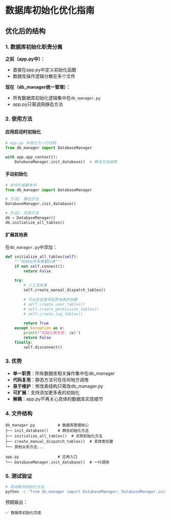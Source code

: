 # 数据库初始化优化指南

## 优化后的结构

### 1. 数据库初始化职责分离

**之前（app.py中）：**
- 直接在app.py中定义初始化函数
- 数据库操作逻辑分散在多个文件

**现在（db_manager统一管理）：**
- 所有数据库初始化逻辑集中在`db_manager.py`
- app.py只需调用静态方法

### 2. 使用方法

#### 应用启动时初始化
```python
# app.py 中简化为一行代码
from db_manager import DatabaseManager

with app.app_context():
    DatabaseManager.init_database()  # 静态方法调用
```

#### 手动初始化
```python
# 命令行或脚本中
from db_manager import DatabaseManager

# 方法1：静态方法
DatabaseManager.init_database()

# 方法2：实例方法
db = DatabaseManager()
db.initialize_all_tables()
```

#### 扩展其他表
在`db_manager.py`中添加：
```python
def initialize_all_tables(self):
    """初始化所有需要的表"""
    if not self.connect():
        return False
    
    try:
        # 人工派车表
        self.create_manual_dispatch_tables()
        
        # 可以在这里添加其他表的创建
        # self.create_user_tables()
        # self.create_permission_tables()
        # self.create_log_tables()
        
        return True
    except Exception as e:
        print(f"初始化表失败: {e}")
        return False
    finally:
        self.disconnect()
```

### 3. 优势

- **单一职责**：所有数据库相关操作集中在db_manager
- **代码复用**：静态方法可在任何地方调用
- **易于维护**：修改表结构只需改db_manager.py
- **可扩展**：支持添加更多表的初始化
- **解耦**：app.py不再关心具体的数据库实现细节

### 4. 文件结构

```
db_manager.py          # 数据库管理核心
├── init_database()    # 静态初始化方法
├── initialize_all_tables()  # 实例初始化方法
├── create_manual_dispatch_tables()  # 具体表创建
└── 其他业务方法...

app.py                 # 应用入口
└── DatabaseManager.init_database()  # 一行调用
```

### 5. 测试验证

```bash
# 测试新的初始化方法
python -c "from db_manager import DatabaseManager; DatabaseManager.init_database()"
```

预期输出：
```
✅ 数据库初始化完成
```